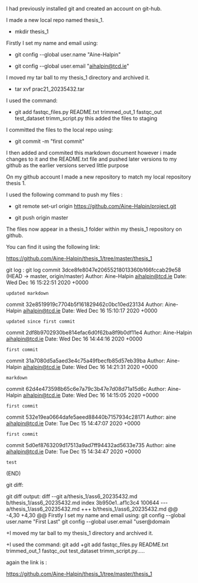 I had previously installed git and created an account on git-hub.

I made a new local repo named thesis_1.
* mkdir thesis_1
 

Firstly I set my name and email using:
* git config --global user.name "Aine-Halpin"

* git config --global user.email "aihalpin@tcd.ie"

I moved my tar ball to my thesis_1 directory and archived it.
* tar xvf prac21_20235432.tar


I used the command:
* git add fastqc_files.py README.txt trimmed_out_1 fastqc_out test_dataset trimm_script.py
this added the files to staging

I committed the files to the local repo using:

* git commit -m "first commit"

I then added and commited this markdown document however i made changes to
it and the README.txt file and pushed later versions to my github as the 
earlier versions served little purpose
 
On my github account I made a new repository to match my local repository thesis 1.

I used the following command to push my files :
* git remote set-url origin https://github.com/Aine-Halpin/project.git

* git push origin master

The files now appear in a thesis_1 folder within my thesis_1 repository on github.  


You can find it using the following link:

https://github.com/Aine-Halpin/thesis_1/tree/master/thesis_1  



git log :
git log
commit 3dce8fe8047e20655218013360b166fccab29e58 (HEAD -> master, origin/master)
Author: Aine-Halpin <aihalpin@tcd.ie>
Date:   Wed Dec 16 15:22:51 2020 +0000

    updated markdown

commit 32e8519919c7704b5f161829462c0bc10ed23134
Author: Aine-Halpin <aihalpin@tcd.ie>
Date:   Wed Dec 16 15:10:17 2020 +0000

    updated since first commit

commit 2df8b9702930be814efac6d0f62ba8f9b0df11e4
Author: Aine-Halpin <aihalpin@tcd.ie>
Date:   Wed Dec 16 14:44:16 2020 +0000

    first commit

commit 31a7080d5a5aed3e4c75a49fbecfb85d57eb39ba
Author: Aine-Halpin <aihalpin@tcd.ie>
Date:   Wed Dec 16 14:21:31 2020 +0000

    markdown

commit 62d4e473598b65c6e7a79c3b47e7d08d71a15d6c
Author: Aine-Halpin <aihalpin@tcd.ie>
Date:   Wed Dec 16 14:15:05 2020 +0000

    first commit

commit 532e19ea0664dafe5aeed88440b7157934c28171
Author: aine <aihalpin@tcd.ie>
Date:   Tue Dec 15 14:47:07 2020 +0000

    first commit

commit 5d0ef8763209d17513a9ad7ff94432ad5633e735
Author: aine <aihalpin@tcd.ie>
Date:   Tue Dec 15 14:34:47 2020 +0000

    test
(END)


git diff:

git diff output:
diff --git a/thesis_1/ass6_20235432.md b/thesis_1/ass6_20235432.md
index 3b950e1..af1c3c4 100644
--- a/thesis_1/ass6_20235432.md
+++ b/thesis_1/ass6_20235432.md
@@ -4,30 +4,30 @@ Firstly I set my name and email using:
 git config --global user.name "First Last"
 git config --global user.email "user@domain
 
+I moved my tar ball to my thesis_1 directory and archived it.

+I used the command:
git add
+git add fastqc_files.py README.txt trimmed_out_1 fastqc_out test_dataset trimm_script.py.....




again the link is :

https://github.com/Aine-Halpin/thesis_1/tree/master/thesis_1




 









